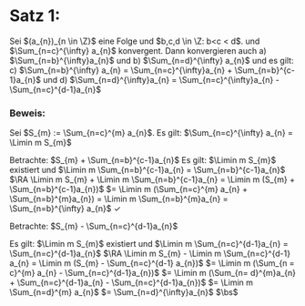 # Satz 1:
Sei $(a_{n})_{n \in \Z}$ eine Folge und $b,c,d \in \Z: b<c < d$. 
und $\Sum_{n=c}^{\infty} a_{n}$ konvergent.
Dann konvergieren auch
a) $\Sum_{n=b}^{\infty}a_{n}$ 
und 
b) $\Sum_{n=d}^{\infty} a_{n}$
und es gilt:
c) $\Sum_{n=b}^{\infty} a_{n} = \Sum_{n=c}^{\infty}a_{n} + \Sum_{n=b}^{c-1}a_{n}$
und
d) $\Sum_{n=d}^{\infty}a_{n} = \Sum_{n=c}^{\infty}a_{n} - \Sum_{n=c}^{d-1}a_{n}$

### Beweis:
Sei $S_{m} := \Sum_{n=c}^{m} a_{n}$.
Es gilt: $\Sum_{n=c}^{\infty} a_{n} = \Limin m S_{m}$

Betrachte: $S_{m} + \Sum_{n=b}^{c-1}a_{n}$
Es gilt: $\Limin m S_{m}$ existiert und $\Limin m \Sum_{n=b}^{c-1}a_{n} = \Sum_{n=b}^{c-1}a_{n}$
$\RA \Limin m S_{m} + \Limin m \Sum_{n=b}^{c-1}a_{n} = \Limin m (S_{m} + \Sum_{n=b}^{c-1}a_{n})$ 
$= \Limin m (\Sum_{n=c}^{m} a_{n} + \Sum_{n=b}^{m}a_{n}) = \Limin m \Sum_{n=b}^{m}a_{n} = \Sum_{n=b}^{\infty} a_{n}$ $\checkmark$

Betrachte: $S_{m} - \Sum_{n=c}^{d-1}a_{n}$

Es gilt: $\Limin m S_{m}$ existiert und $\Limin m \Sum_{n=c}^{d-1}a_{n} = \Sum_{n=c}^{d-1}a_{n}$
$\RA \Limin m S_{m} - \Limin m \Sum_{n=c}^{d-1} a_{n} = \Limin m (S_{m} - \Sum_{n=c}^{d-1} a_{n})$
$= \Limin m (\Sum_{n = c}^{m} a_{n} - \Sum_{n=c}^{d-1}a_{n})$ 
$= \Limin m (\Sum_{n= d}^{m}a_{n} + \Sum_{n=c}^{d-1}a_{n} - \Sum_{n=c}^{d-1}a_{n})$
$= \Limin m \Sum_{n=d}^{m} a_{n}$
$= \Sum_{n=d}^{\infty}a_{n}$ 
$\bs$